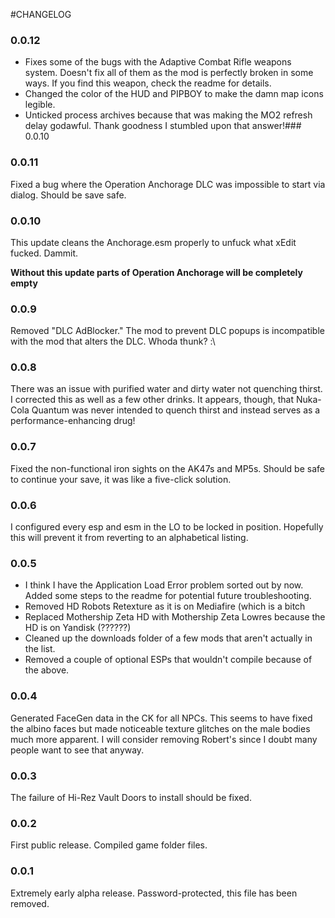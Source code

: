 #CHANGELOG

### 0.0.12

- Fixes some of the bugs with the Adaptive Combat Rifle weapons system. Doesn't fix all of them as the mod is perfectly broken in some ways. If you find this weapon, check the readme for details.
- Changed the color of the HUD and PIPBOY to make the damn map icons legible.
- Unticked process archives because that was making the MO2 refresh delay godawful. Thank goodness I stumbled upon that answer!### 0.0.10

### 0.0.11

Fixed a bug where the Operation Anchorage DLC was impossible to start via dialog. Should be save safe.

### 0.0.10 

This update cleans the Anchorage.esm properly to unfuck what xEdit fucked. Dammit.

**Without this update parts of Operation Anchorage will be completely empty**

### 0.0.9

Removed "DLC AdBlocker." The mod to prevent DLC popups is incompatible with the mod that alters the DLC. Whoda thunk? :\

### 0.0.8

There was an issue with purified water and dirty water not quenching thirst. I corrected this as well as a few other drinks. It appears, though, that Nuka-Cola Quantum was never intended to quench thirst and instead serves as a performance-enhancing drug!

### 0.0.7

Fixed the non-functional iron sights on the AK47s and MP5s. Should be safe to continue your save, it was like a five-click solution.

### 0.0.6

I configured every esp and esm in the LO to be locked in position. Hopefully this will prevent it from reverting to an alphabetical listing.

### 0.0.5

- I think I have the Application Load Error problem sorted out by now. Added some steps to the readme for potential future troubleshooting.
- Removed HD Robots Retexture as it is on Mediafire (which is a bitch
- Replaced Mothership Zeta HD with Mothership Zeta Lowres because the HD is on Yandisk (??????)
- Cleaned up the downloads folder of a few mods that aren't actually in the list.
- Removed a couple of optional ESPs that wouldn't compile because of the above.

### 0.0.4

Generated FaceGen data in the CK for all NPCs. This seems to have fixed the albino faces but made noticeable texture glitches on the male bodies much more apparent. I will consider removing Robert's since I doubt many people want to see that anyway.

### 0.0.3

The failure of Hi-Rez Vault Doors to install should be fixed.

### 0.0.2

First public release. Compiled game folder files.

### 0.0.1

Extremely early alpha release. Password-protected, this file has been removed.